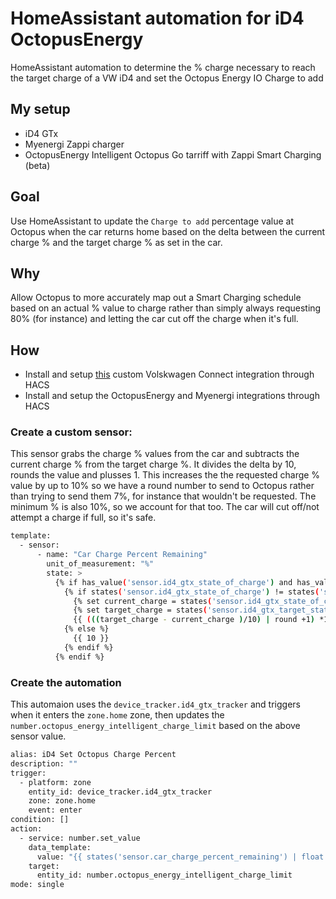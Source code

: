 # HomeAssistant automation for iD4 OctopusEnergy  
HomeAssistant automation to determine the % charge necessary to reach the target charge of a VW iD4 and set the Octopus Energy IO Charge to add

## My setup
- iD4 GTx
- Myenergi Zappi charger
- OctopusEnergy Intelligent Octopus Go tarriff with Zappi Smart Charging (beta)

## Goal
Use HomeAssistant to update the `Charge to add` percentage value at Octopus when the car returns home based on the delta between the current charge % and the target charge % as set in the car.

## Why
Allow Octopus to more accurately map out a Smart Charging schedule based on an actual % value to charge rather than simply always requesting 80% (for instance) and letting the car cut off the charge when it's full.

## How

- Install and setup [this](https://github.com/mitch-dc/volkswagen_we_connect_id) custom Volskwagen Connect integration through HACS 
- Install and setup the OctopusEnergy and Myenergi integrations through HACS

### Create a custom sensor:

This sensor grabs the charge % values from the car and subtracts the current charge % from the target charge %. It divides the delta by 10, rounds the value and plusses 1. This increases the the requested charge % value by up to 10% so we have a round number to send to Octopus rather than trying to send them 7%, for instance that wouldn't be requested. The minimum % is also 10%, so we account for that too. The car will cut off/not attempt a charge if full, so it's safe.

```bash
template:
  - sensor:
      - name: "Car Charge Percent Remaining"
        unit_of_measurement: "%"
        state: >
          {% if has_value('sensor.id4_gtx_state_of_charge') and has_value('sensor.id4_gtx_target_state_of_charge') %}
            {% if states('sensor.id4_gtx_state_of_charge') != states('sensor.id4_gtx_target_state_of_charge') %}
              {% set current_charge = states('sensor.id4_gtx_state_of_charge') | int %}
              {% set target_charge = states('sensor.id4_gtx_target_state_of_charge') | int %}
              {{ (((target_charge - current_charge )/10) | round +1) *10 }}
            {% else %}
              {{ 10 }}
            {% endif %}
          {% endif %}
```

### Create the automation

This automaion uses the `device_tracker.id4_gtx_tracker` and triggers when it enters the `zone.home` zone, then updates the `number.octopus_energy_intelligent_charge_limit` based on the above sensor value.

```bash
alias: iD4 Set Octopus Charge Percent
description: ""
trigger:
  - platform: zone
    entity_id: device_tracker.id4_gtx_tracker
    zone: zone.home
    event: enter
condition: []
action:
  - service: number.set_value
    data_template:
      value: "{{ states('sensor.car_charge_percent_remaining') | float }}"
    target:
      entity_id: number.octopus_energy_intelligent_charge_limit
mode: single
```
